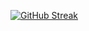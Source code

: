 
[![GitHub Streak](https://streak-stats.demolab.com/TuanAnhNQ333)](https://git.io/streak-stats)

<!---
TuanAnhNQ333/TuanAnhNQ333 is a ✨ special ✨ repository because its `README.md` (this file) appears on your GitHub profile.
You can click the Preview link to take a look at your changes.
--->
